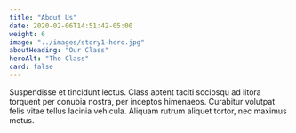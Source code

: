 ```yaml
---
title: "About Us"
date: 2020-02-06T14:51:42-05:00
weight: 6
image: "../images/story1-hero.jpg"
aboutHeading: "Our Class"
heroAlt: "The Class"
card: false
---
```

Suspendisse et tincidunt lectus. Class aptent taciti sociosqu ad litora torquent per conubia nostra, per inceptos himenaeos. Curabitur volutpat felis vitae tellus lacinia vehicula. Aliquam rutrum aliquet tortor, nec maximus metus.
